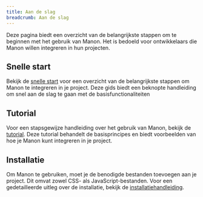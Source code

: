 ```yaml
---
title: Aan de slag
breadcrumb: Aan de slag
---
```


  Deze pagina biedt een overzicht van de belangrijkste stappen om te beginnen met
  het gebruik van Manon. Het is bedoeld voor ontwikkelaars die Manon willen
  integreren in hun projecten.

  <section id="quickstart">
    <h2>Snelle start</h2>
    <p>
      Bekijk de <a href="/getting-started/quickstart">snelle start</a> voor een overzicht van de
      belangrijkste stappen om Manon te integreren in je project. Deze gids biedt een beknopte handleiding
      om snel aan de slag te gaan met de basisfunctionaliteiten
    </p>
  </section>

  <section id="tutorial">
    <h2>Tutorial</h2>
    <p>
      Voor een stapsgewijze handleiding over het gebruik van Manon, bekijk de
      <a href="/getting-started/tutorial">tutorial</a>. Deze tutorial behandelt de
      basisprincipes en biedt voorbeelden van hoe je Manon kunt integreren in je project.
    </p>
  </section>

  <section id="installation">
    <h2>Installatie</h2>
    <p>
      Om Manon te gebruiken, moet je de benodigde bestanden toevoegen aan je project. Dit omvat
      zowel CSS- als JavaScript-bestanden. Voor een gedetailleerde uitleg over de installatie,
      bekijk de <a href="/getting-started/installation">installatiehandleiding</a>.
    </p>
  </section>
